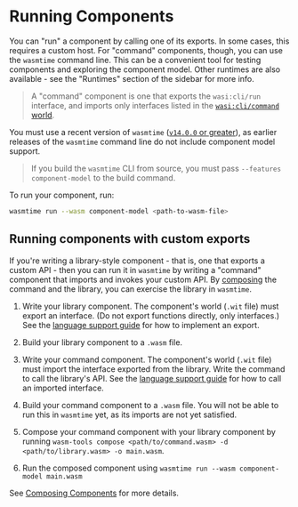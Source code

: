 # Running Components

You can "run" a component by calling one of its exports. In some cases, this requires a custom host. For "command" components, though, you can use the `wasmtime` command line. This can be a convenient tool for testing components and exploring the component model. Other runtimes are also available - see the "Runtimes" section of the sidebar for more info.

> A "command" component is one that exports the `wasi:cli/run` interface, and imports only interfaces listed in the [`wasi:cli/command` world](https://github.com/WebAssembly/wasi-cli/blob/main/wit/command.wit).

You must use a recent version of `wasmtime` ([`v14.0.0` or greater](https://github.com/bytecodealliance/wasmtime/releases)), as earlier releases of the `wasmtime` command line do not include component model support.

> If you build the `wasmtime` CLI from source, you must pass `--features component-model` to the build command.

To run your component, run:

```sh
wasmtime run --wasm component-model <path-to-wasm-file>
```

## Running components with custom exports

If you're writing a library-style component - that is, one that exports a custom API - then you can run it in `wasmtime` by writing a "command" component that imports and invokes your custom API. By [composing](./composing.md) the command and the library, you can exercise the library in `wasmtime`.

1. Write your library component. The component's world (`.wit` file) must export an interface. (Do not export functions directly, only interfaces.) See the [language support guide](../language-support.md) for how to implement an export.

2. Build your library component to a `.wasm` file.

3. Write your command component. The component's world (`.wit` file) must import the interface exported from the library. Write the command to call the library's API. See the [language support guide](../language-support.md) for how to call an imported interface.

4. Build your command component to a `.wasm` file. You will not be able to run this in `wasmtime` yet, as its imports are not yet satisfied.

5. Compose your command component with your library component by running `wasm-tools compose <path/to/command.wasm> -d <path/to/library.wasm> -o main.wasm`.

6. Run the composed component using `wasmtime run --wasm component-model main.wasm`

See [Composing Components](./composing.md) for more details.
